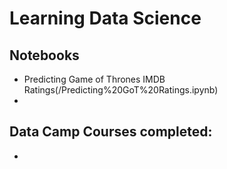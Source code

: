 # Learning Data Science 



## Notebooks

- Predicting Game of Thrones IMDB Ratings(/Predicting%20GoT%20Ratings.ipynb)
- 



## Data Camp Courses completed:
- 
